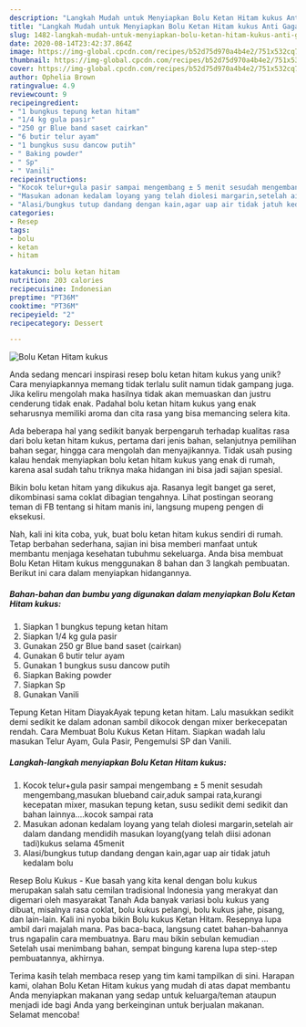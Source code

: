 ```yaml
---
description: "Langkah Mudah untuk Menyiapkan Bolu Ketan Hitam kukus Anti Gagal"
title: "Langkah Mudah untuk Menyiapkan Bolu Ketan Hitam kukus Anti Gagal"
slug: 1482-langkah-mudah-untuk-menyiapkan-bolu-ketan-hitam-kukus-anti-gagal
date: 2020-08-14T23:42:37.864Z
image: https://img-global.cpcdn.com/recipes/b52d75d970a4b4e2/751x532cq70/bolu-ketan-hitam-kukus-foto-resep-utama.jpg
thumbnail: https://img-global.cpcdn.com/recipes/b52d75d970a4b4e2/751x532cq70/bolu-ketan-hitam-kukus-foto-resep-utama.jpg
cover: https://img-global.cpcdn.com/recipes/b52d75d970a4b4e2/751x532cq70/bolu-ketan-hitam-kukus-foto-resep-utama.jpg
author: Ophelia Brown
ratingvalue: 4.9
reviewcount: 9
recipeingredient:
- "1 bungkus tepung ketan hitam"
- "1/4 kg gula pasir"
- "250 gr Blue band saset cairkan"
- "6 butir telur ayam"
- "1 bungkus susu dancow putih"
- " Baking powder"
- " Sp"
- " Vanili"
recipeinstructions:
- "Kocok telur+gula pasir sampai mengembang ± 5 menit sesudah mengembang,masukan blueband cair,aduk sampai rata,kurangi kecepatan mixer, masukan tepung ketan, susu sedikit demi sedikit dan bahan lainnya....kocok sampai rata"
- "Masukan adonan kedalam loyang yang telah diolesi margarin,setelah air dalam dandang mendidih masukan loyang(yang telah diisi adonan tadi)kukus selama 45menit"
- "Alasi/bungkus tutup dandang dengan kain,agar uap air tidak jatuh kedalam bolu"
categories:
- Resep
tags:
- bolu
- ketan
- hitam

katakunci: bolu ketan hitam 
nutrition: 203 calories
recipecuisine: Indonesian
preptime: "PT36M"
cooktime: "PT36M"
recipeyield: "2"
recipecategory: Dessert

---
```



![Bolu Ketan Hitam kukus](https://img-global.cpcdn.com/recipes/b52d75d970a4b4e2/751x532cq70/bolu-ketan-hitam-kukus-foto-resep-utama.jpg)

Anda sedang mencari inspirasi resep bolu ketan hitam kukus yang unik? Cara menyiapkannya memang tidak terlalu sulit namun tidak gampang juga. Jika keliru mengolah maka hasilnya tidak akan memuaskan dan justru cenderung tidak enak. Padahal bolu ketan hitam kukus yang enak seharusnya memiliki aroma dan cita rasa yang bisa memancing selera kita.

Ada beberapa hal yang sedikit banyak berpengaruh terhadap kualitas rasa dari bolu ketan hitam kukus, pertama dari jenis bahan, selanjutnya pemilihan bahan segar, hingga cara mengolah dan menyajikannya. Tidak usah pusing kalau hendak menyiapkan bolu ketan hitam kukus yang enak di rumah, karena asal sudah tahu triknya maka hidangan ini bisa jadi sajian spesial.

Bikin bolu ketan hitam yang dikukus aja. Rasanya legit banget ga seret, dikombinasi sama coklat dibagian tengahnya. Lihat postingan seorang teman di FB tentang si hitam manis ini, langsung mupeng pengen di eksekusi.


Nah, kali ini kita coba, yuk, buat bolu ketan hitam kukus sendiri di rumah. Tetap berbahan sederhana, sajian ini bisa memberi manfaat untuk membantu menjaga kesehatan tubuhmu sekeluarga. Anda bisa membuat Bolu Ketan Hitam kukus menggunakan 8 bahan dan 3 langkah pembuatan. Berikut ini cara dalam menyiapkan hidangannya.

<!--inarticleads1-->

##### Bahan-bahan dan bumbu yang digunakan dalam menyiapkan Bolu Ketan Hitam kukus:

1. Siapkan 1 bungkus tepung ketan hitam
1. Siapkan 1/4 kg gula pasir
1. Gunakan 250 gr Blue band saset (cairkan)
1. Gunakan 6 butir telur ayam
1. Gunakan 1 bungkus susu dancow putih
1. Siapkan  Baking powder
1. Siapkan  Sp
1. Gunakan  Vanili


Tepung Ketan Hitam DiayakAyak tepung ketan hitam. Lalu masukkan sedikit demi sedikit ke dalam adonan sambil dikocok dengan mixer berkecepatan rendah. Cara Membuat Bolu Kukus Ketan Hitam. Siapkan wadah lalu masukan Telur Ayam, Gula Pasir, Pengemulsi SP dan Vanili. 

<!--inarticleads2-->

##### Langkah-langkah menyiapkan Bolu Ketan Hitam kukus:

1. Kocok telur+gula pasir sampai mengembang ± 5 menit sesudah mengembang,masukan blueband cair,aduk sampai rata,kurangi kecepatan mixer, masukan tepung ketan, susu sedikit demi sedikit dan bahan lainnya....kocok sampai rata
1. Masukan adonan kedalam loyang yang telah diolesi margarin,setelah air dalam dandang mendidih masukan loyang(yang telah diisi adonan tadi)kukus selama 45menit
1. Alasi/bungkus tutup dandang dengan kain,agar uap air tidak jatuh kedalam bolu


Resep Bolu Kukus - Kue basah yang kita kenal dengan bolu kukus merupakan salah satu cemilan tradisional Indonesia yang merakyat dan digemari oleh masyarakat Tanah Ada banyak variasi bolu kukus yang dibuat, misalnya rasa coklat, bolu kukus pelangi, bolu kukus jahe, pisang, dan lain-lain. Kali ini nyoba bikin Bolu kukus Ketan Hitam. Resepnya lupa ambil dari majalah mana. Pas baca-baca, langsung catet bahan-bahannya trus ngapalin cara membuatnya. Baru mau bikin sebulan kemudian … Setelah usai menimbang bahan, sempat bingung karena lupa step-step pembuatannya, akhirnya. 

Terima kasih telah membaca resep yang tim kami tampilkan di sini. Harapan kami, olahan Bolu Ketan Hitam kukus yang mudah di atas dapat membantu Anda menyiapkan makanan yang sedap untuk keluarga/teman ataupun menjadi ide bagi Anda yang berkeinginan untuk berjualan makanan. Selamat mencoba!
